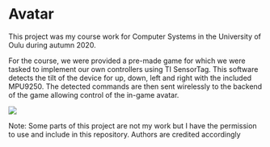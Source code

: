 # Avatar

This project was my course work for Computer Systems in the University of Oulu during autumn 2020.

For the course, we were provided a pre-made game for which we were tasked to implement our own controllers using TI SensorTag.
This software detects the tilt of the device for up, down, left and right with the included MPU9250.
The detected commands are then sent wirelessly to the backend of the game allowing control of the in-game avatar.

![](readme_pictures.png)

Note: Some parts of this project are not my work but I have the permission to use and include in this repository. Authors are credited accordingly
